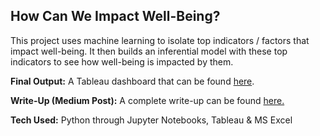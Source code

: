 <h2>How Can We Impact Well-Being?</h2>

This project uses machine learning to isolate top indicators / factors that impact well-being. It then builds an inferential model with these top indicators to see how well-being is impacted by them. 

<b>Final Output:</b> A Tableau dashboard that can be found <a href="https://public.tableau.com/profile/anish.malpani#!/vizhome/WellbeingEstimatorDashboardvFinal/WellbeingPredictor" target="_blank">here</a>. 

<b>Write-Up (Medium Post):</b> A complete write-up can be found <a href="https://www.thesitewizard.com/" target="_blank">here.</a>

<b>Tech Used:</b> Python through Jupyter Notebooks, Tableau & MS Excel
